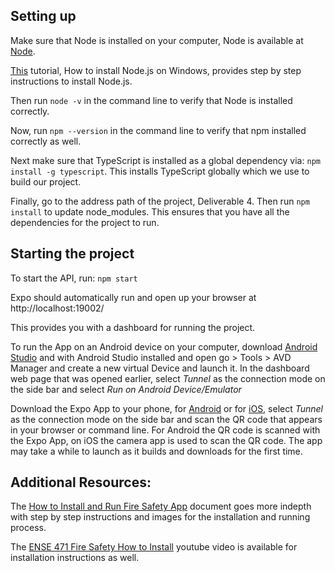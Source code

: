 ## Setting up

Make sure that Node is installed on your computer, Node is available at [Node](https://nodejs.org/en/). 

[This](https://www.guru99.com/download-install-node-js.html) tutorial, How to install Node.js on Windows, provides step by step instructions to install Node.js. 

Then run `node -v` in the command line to verify that Node is installed correctly.

Now, run `npm --version` in the command line to verify that npm installed correctly as well.


Next make sure that TypeScript is installed as a global dependency via: `npm install -g typescript`. This installs TypeScript globally which we use to build our project. 

Finally, go to the address path of the project, Deliverable 4. Then run `npm install` to update node_modules. This ensures that you have all the dependencies for the project to run.

## Starting the project
To start the API, run: `npm start`  

Expo should automatically run and open up your browser at http://localhost:19002/

This provides you with a dashboard for running the project. 

To run the App on an Android device on your computer, download [Android Studio](https://developer.android.com/studio/) and with Android Studio installed and open go > Tools > AVD Manager and create a new virtual Device and launch it. In the dashboard web page that was opened earlier, select _Tunnel_ as the connection mode on the side bar and select _Run on Android Device/Emulator_ 

Download the Expo App to your phone, for [Android](https://play.google.com/store/apps/details?id=host.exp.exponent&referrer=www) or for [iOS](https://apps.apple.com/app/apple-store/id982107779), select _Tunnel_ as the connection mode on the side bar and scan the QR code that appears in your browser or command line. For Android the QR code is scanned with the Expo App, on iOS the camera app is used to scan the QR code. The app may take a while to launch as it builds and downloads for the first time.

## Additional Resources:
The [How to Install and Run Fire Safety App](https://github.com/AveryCameronUofR/ENSE471-FireSafety/blob/master/Deliverable%204%20-%20MVP/How%20to%20Install%20and%20Run%20Fire%20Safety%20App.pdf) document goes more indepth with step by step instructions and images for the installation and running process. 

The [ENSE 471 Fire Safety How to Install](https://www.youtube.com/watch?v=nxa4MZMsmJU) youtube video is available for installation instructions as well. 
